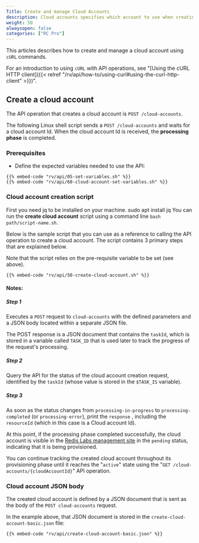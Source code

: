 ```yaml
---
Title: Create and manage Cloud Accounts
description: Cloud accounts specifies which account to use when creating and modifying infrastructure resources
weight: 50
alwaysopen: false
categories: ["RC Pro"]
---
```

This articles describes how to create and manage a cloud account using `cURL` commands.

For an introduction to using `cURL` with API operations, see "[Using the cURL HTTP client]({{< relref  "/rv/api/how-to/using-curl#using-the-curl-http-client" >}})".

## Create a cloud account

The API operation that creates a cloud account is `POST /cloud-accounts`.

The following Linux shell script sends a `POST /cloud-accounts` and waits for a cloud account Id. When the cloud account Id is received, the **processing phase** is completed.

### Prerequisites

- Define the expected variables needed to use the API:

```shell
{{% embed-code "rv/api/05-set-variables.sh" %}}
{{% embed-code "rv/api/60-cloud-account-set-variables.sh" %}}
```

### Cloud account creation script

First you need jq to be installed on your machine. sudo apt install jq
You can run the **create cloud account** script using a command line `bash path/script-name.sh`.

Below is the sample script that you can use as a reference to calling the API operation to create a cloud account. The script contains 3 primary steps that are explained below.

Note that the script relies on the pre-requisite variable to be set (see above).

```shell
{{% embed-code "rv/api/50-create-cloud-account.sh" %}}
```

#### **Notes:**

##### Step 1

Executes a `POST` request to `cloud-accounts` with the defined parameters and a JSON body located within a separate JSON file.

The POST response is a JSON document that contains the `taskId`, which is stored in a variable called `TASK_ID` that is used later to track the progress of the request's processing.

##### Step 2

Query the API for the status of the cloud account creation request, identified by the `taskId` (whose value is stored in the `$TASK_IS` variable).

##### Step 3

As soon as the status changes from `processing-in-progress` to `processing-completed` (or `processing-error`), print the `response` , including the `resourceId` (which in this case is a Cloud account Id).

At this point, if the processing phase completed successfully, the cloud account is visible in the [Redis Labs management site](https://app.redislabs.com) in the `pending` status, indicating that it is being provisioned.

You can continue tracking the created cloud account throughout its provisioning phase until it reaches the "`active`" state using the "`GET /cloud-accounts/{cloudAccountId}`" API operation.

### Cloud account JSON body

The created cloud account is defined by a JSON document that is sent as the body of the `POST cloud-accounts` request.

In the example above, that JSON document is stored in the `create-cloud-account-basic.json` file:

```shell
{{% embed-code "rv/api/create-cloud-account-basic.json" %}}
```
